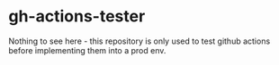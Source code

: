 # gh-actions-tester
Nothing to see here - this repository is only used to test github actions before implementing them into a prod env.
